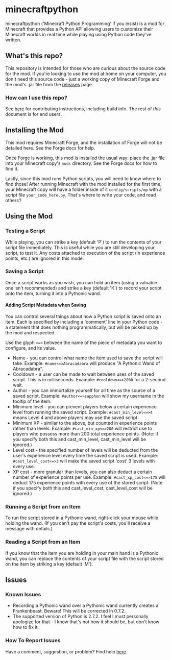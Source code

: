 # minecraftpython
minecraftpython ('Minecraft Python Programming' if you insist) is a mod for Minecraft that provides a Python API allowing users to customize their Minecraft worlds in real time while playing using Python code they've written.
## What's this repo?
This repository is intended for those who are curious about the source code for the mod.  If you're looking to use the mod at home on your computer, you don't need this source code - just a working copy of Minecraft Forge and the mod's .jar file from the [releases](https://github.com/minecraftpython/minecraftpython-mc1.12.2/releases) page.
### How can I use this repo?
See [here](https://github.com/minecraftpython/minecraftpython-mc1.12.2/blob/master/CONTRIBUTING.md) for contributing instructions, including build info.  The rest of *this* document is for end users.

## Installing the Mod
This mod requires Minecraft Forge, and the installation of Forge will not be detailed here.  See the Forge docs for help.

Once Forge is working, this mod is installed the usual way: place the .jar file into your Minecraft copy's `mods` directory.  See the Forge docs for how to find it.

Lastly, since this mod runs Python scripts, you will need to know where to find those!  After running Minecraft with the mod installed for the first time, your Minecraft copy will have a folder inside of it `config/scripts/mp` with a script file `your_code_here.py`.  That's where to write your code, and read others'!

## Using the Mod
### Testing a Script
While playing, you can strike a key (default 'P') to run the contents of your script file immediately.  This is useful while you are still developing your script, to test it.  Any costs attached to execution of the script (in experience points, etc.) are ignored in this mode.

### Saving a Script
Once a script works as you wish, you can hold an item (using a valuable one isn't recommended) and strike a key (default 'K') to record your script onto the item, turning it into a Pythonic wand.

#### Adding Script Metadata when Saving
You can control several things about how a Python script is saved onto an item.  Each is specified by including a 'comment' line in your Python code - a statement that does nothing programmatically, but will be picked up by the mod and respected.

Use the glyph `<=>` between the name of the piece of metadata you want to configure, and its value.
* Name - you can control what name the item used to save the script will take.  Example: `#name<=>Abracadabra` will produce "A Pythonic Wand of Abracadabra".
* Cooldown - a user can be made to wait between uses of the saved script.  This is in milliseconds.  Example: `#cooldown<=>2000` for a 2-second wait.
* Author - you can immortalize yourself for all time as the source of a saved script.  Example: `#author<=>sapphon` will show my username in the tooltip of the item.
* Minimum level - you can prevent players below a certain experience level from running the saved script.  Example: `#cast_min_level<=>4` means Level 4 and above players may use the saved script.
* Minimum XP - similar to the above, but counted in experience points rather than levels.  Example: `#cast_min_xp<=>200` will restrict use to players who possess more than 200 total experience points. (Note: if you specify both this and cast_min_level, cast_min_level will be ignored.)
* Level cost - the specified number of levels will be deducted from the user's experience level every time the saved script is used.  Example: `#cast_level_cost<=>3` will make the saved script 'cost' 3 levels with every use.
* XP cost - more granular than levels, you can also deduct a certain number of experience points per use.  Example: `#cast_xp_cost<=>175` will deduct 175 experience points with every use of the stored script.  (Note: if you specify both this and cast_level_cost, cast_level_cost will be ignored.)

### Running a Script from an Item
To run the script stored in a Pythonic wand, right-click your mouse while holding the wand.  (If you can't pay the script's costs, you'll receive a message with details.)

### Reading a Script from an Item
If you know that the item you are holding in your main hand is a Pythonic wand, you can replace the contents of your script file with the script stored on the item by striking a key (default 'M').

## Issues
### Known Issues
* Recording a Pythonic wand over a Pythonic wand currently creates a Frankenbeast.  Beware!  This will be corrected in 0.7.2.
* The supported version of Python is 2.7.2.  I feel I must personally apologize for that - I know that's not how it should be, but don't know how to fix it.

### How To Report Issues
Have a comment, suggestion, or problem? Find help [here](https://github.com/minecraftpython/minecraftpython-mc1.12.2/issues).
